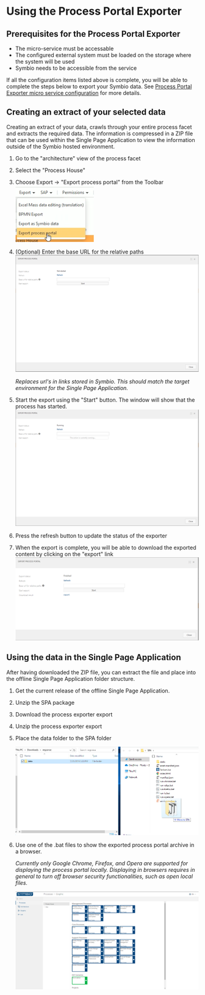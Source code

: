# Using the Process Portal Exporter

## Prerequisites for the Process Portal Exporter
- The micro-service must be accessable
- The configured external system must be loaded on the storage where the system will be used
- Symbio needs to be accessible from the service

If all the configuration items listed above is complete, you will be able to complete the steps below to export your Symbio data. 
See [Process Portal Exporter micro service configuration](configuration.md) for more details.

## Creating an extract of your selected data
Creating an extract of your data, crawls through your entire process facet and extracts the required data. The information is compressed in a ZIP file that can be used within the Single Page Application to view the information outside of the Symbio hosted environment.

1. Go to the "architecture" view of the process facet
1. Select the "Process House"
1. Choose Export -> "Export process portal" from the Toolbar ![Run export](media/runexport.png)

1. (Optional) Enter the base URL for the relative paths ![Run details](media/processportaldialog_not_started.png)
    
    *Replaces url's in links stored in Symbio. This should match the target environment for the Single Page Application.*
1. Start the export using the "Start" button. The window will show that the process has started. ![Running](media/processportaldialog_running.png)
1. Press the refresh button to update the status of the exporter
1. When the export is complete, you will be able to download the exported content by clicking on the "export" link ![Running](media/processportaldialog_finished.png)

## Using the data in the Single Page Application

After having downloaded the ZIP file, you can extract the file and place into the offline Single Page Application folder structure.

1. Get the current release of the offline Single Page Application.
1. Unzip the SPA package
1. Download the process exporter export
1. Unzip the process exporter export
1. Place the data folder to the SPA folder

    ![Place data folder](media/datafolder.png)

1. Use one of the .bat files to show the exported process portal archive in a browser. 

    *Currently only Google Chrome, Firefox, and Opera are supported for displaying the process portal locally. Displaying in  browsers requires in general to turn off browser security functionalities, such as open local files.*

    ![Process portal](media/processportal.png)
